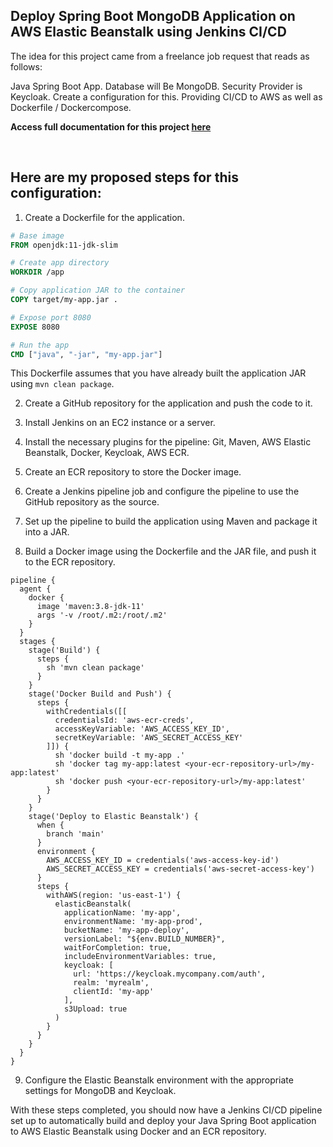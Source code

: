 ## Deploy Spring Boot MongoDB Application on AWS Elastic Beanstalk using Jenkins CI/CD
The idea for this project came from a freelance job request that reads as follows:

Java Spring Boot App. Database will Be MongoDB. Security Provider is Keycloak. Create a configuration for this. Providing CI/CD to AWS as well as Dockerfile / Dockercompose.

**Access full documentation for this project <a href="https://github.com/earchibong/springboot_project/documentation">here</a>**

<br>

## Here are my proposed steps for this configuration:


1. Create a Dockerfile for the application.

```Dockerfile
# Base image
FROM openjdk:11-jdk-slim

# Create app directory
WORKDIR /app

# Copy application JAR to the container
COPY target/my-app.jar .

# Expose port 8080
EXPOSE 8080

# Run the app
CMD ["java", "-jar", "my-app.jar"]
```

This Dockerfile assumes that you have already built the application JAR using `mvn clean package`.

2. Create a GitHub repository for the application and push the code to it.

3. Install Jenkins on an EC2 instance or a server.

4. Install the necessary plugins for the pipeline: Git, Maven, AWS Elastic Beanstalk, Docker, Keycloak, AWS ECR.

5. Create an ECR repository to store the Docker image.

6. Create a Jenkins pipeline job and configure the pipeline to use the GitHub repository as the source.

7. Set up the pipeline to build the application using Maven and package it into a JAR.

8. Build a Docker image using the Dockerfile and the JAR file, and push it to the ECR repository.

```Jenkinsfile
pipeline {
  agent {
    docker {
      image 'maven:3.8-jdk-11'
      args '-v /root/.m2:/root/.m2'
    }
  }
  stages {
    stage('Build') {
      steps {
        sh 'mvn clean package'
      }
    }
    stage('Docker Build and Push') {
      steps {
        withCredentials([[
          credentialsId: 'aws-ecr-creds',
          accessKeyVariable: 'AWS_ACCESS_KEY_ID',
          secretKeyVariable: 'AWS_SECRET_ACCESS_KEY'
        ]]) {
          sh 'docker build -t my-app .'
          sh 'docker tag my-app:latest <your-ecr-repository-url>/my-app:latest'
          sh 'docker push <your-ecr-repository-url>/my-app:latest'
        }
      }
    }
    stage('Deploy to Elastic Beanstalk') {
      when {
        branch 'main'
      }
      environment {
        AWS_ACCESS_KEY_ID = credentials('aws-access-key-id')
        AWS_SECRET_ACCESS_KEY = credentials('aws-secret-access-key')
      }
      steps {
        withAWS(region: 'us-east-1') {
          elasticBeanstalk(
            applicationName: 'my-app',
            environmentName: 'my-app-prod',
            bucketName: 'my-app-deploy',
            versionLabel: "${env.BUILD_NUMBER}",
            waitForCompletion: true,
            includeEnvironmentVariables: true,
            keycloak: [
              url: 'https://keycloak.mycompany.com/auth',
              realm: 'myrealm',
              clientId: 'my-app'
            ],
            s3Upload: true
          )
        }
      }
    }
  }
}
```

9. Configure the Elastic Beanstalk environment with the appropriate settings for MongoDB and Keycloak.

With these steps completed, you should now have a Jenkins CI/CD pipeline set up to automatically build and deploy your Java Spring Boot application to AWS Elastic Beanstalk using Docker and an ECR repository.
